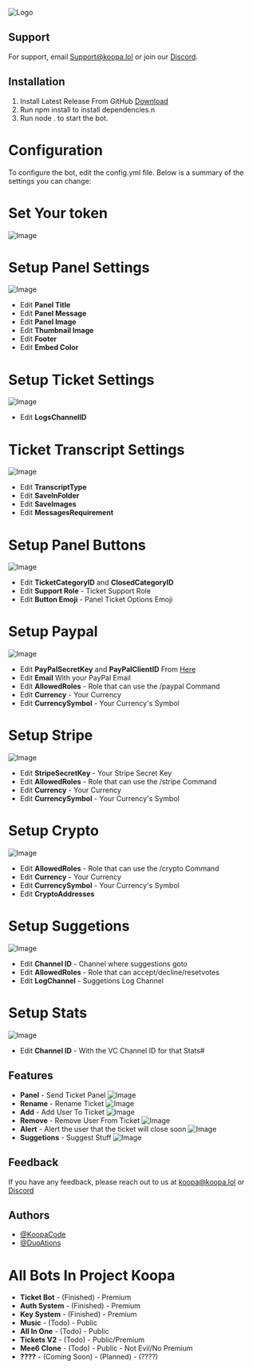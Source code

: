 
![Logo](https://koopa.lol/Image/image22.png)


## Support

For support, email Support@koopa.lol or join our [Discord](discord.gg/KoopaCode).

## Installation

1. Install Latest Release From GitHub
[Download](https://github.com/KoopaCode/Koopa-Tickets/releases/tag/Beta) 
2. Run npm install to install dependencies.n
3. Run node . to start the bot.

# Configuration
To configure the bot, edit the config.yml file. Below is a summary of the settings you can change:
# Set Your token
![Image](https://koopa.lol/Gifs/Projects/Tickets/token.png)
# Setup Panel Settings
![Image](https://koopa.lol/Gifs/Projects/Tickets/Panel.png)
- Edit **Panel Title**
- Edit **Panel Message**
- Edit **Panel Image**
- Edit **Thumbnail Image**
- Edit **Footer**
- Edit **Embed Color**
# Setup Ticket Settings
![Image](https://koopa.lol/Gifs/Projects/Tickets/TicketSettings.png)
- Edit **LogsChannelID**
# Ticket Transcript Settings
![Image](https://koopa.lol/Gifs/Projects/Tickets/TicketTransscript.png)
- Edit **TranscriptType** 
- Edit **SaveInFolder**
- Edit **SaveImages**
- Edit **MessagesRequirement**
# Setup Panel Buttons
![Image](https://koopa.lol/Gifs/Projects/Tickets/button.png)
- Edit **TicketCategoryID** and **ClosedCategoryID**
- Edit **Support Role** - Ticket Support Role
- Edit **Button Emoji** - Panel Ticket Options Emoji 
# Setup Paypal
![Image](https://koopa.lol/Gifs/Projects/Tickets/PayPal.png)
- Edit **PayPalSecretKey** and **PayPalClientID** From [Here](https://developer.paypal.com/dashboard/applications/live)
- Edit **Email** With your PayPal Email
- Edit **AllowedRoles** - Role that can use the /paypal Command 
- Edit **Currency** - Your Currency 
- Edit **CurrencySymbol** - Your Currency's Symbol
# Setup Stripe
![Image](https://koopa.lol/Gifs/Projects/Tickets/Stripe.png)
- Edit **StripeSecretKey** - Your Stripe Secret Key
- Edit **AllowedRoles** - Role that can use the /stripe Command 
- Edit **Currency** - Your Currency 
- Edit **CurrencySymbol** - Your Currency's Symbol
# Setup Crypto
![Image](https://koopa.lol/Gifs/Projects/Tickets/Crypto.png)
- Edit **AllowedRoles** - Role that can use the /crypto Command 
- Edit **Currency** - Your Currency 
- Edit **CurrencySymbol** - Your Currency's Symbol
- Edit **CryptoAddresses**
# Setup Suggetions 
![Image](https://koopa.lol/Gifs/Projects/Tickets/Suggest.png)
- Edit **Channel ID** - Channel where suggestions goto
- Edit **AllowedRoles** - Role that can accept/decline/resetvotes
- Edit **LogChannel** - Suggetions Log Channel
# Setup Stats
![Image](https://koopa.lol/Gifs/Projects/Tickets/Stats.png)
- Edit **Channel ID** - With the VC Channel ID for that Stats#



## Features
- **Panel** - Send Ticket Panel
![Image](https://koopa.lol/Gifs/Projects/Tickets/panel.gif)
- **Rename** - Rename Ticket
![Image](https://koopa.lol/Gifs/Projects/Tickets/rename.gif)
- **Add** - Add User To Ticket
![Image](https://koopa.lol/Gifs/Projects/Tickets/add.gif)
- **Remove** - Remove User From Ticket
![Image](https://koopa.lol/Gifs/Projects/Tickets/remove.gif)
- **Alert** - Alert the user that the ticket will close soon
![Image](https://koopa.lol/Gifs/Projects/Tickets/Alert.gif)
- **Suggetions** - Suggest Stuff
![Image](https://koopa.lol/Gifs/Projects/Tickets/Suggest.gif)


## Feedback

If you have any feedback, please reach out to us at koopa@koopa.lol
or [Discord](discord.gg/KoopaCode)

## Authors

- [@KoopaCode](https://www.github.com/KoopaCode)
- [@DuoAtions](https://www.YouTube.com/@DuoAtions)

# All Bots In Project Koopa
- **Ticket Bot** - (Finished) - Premium  
- **Auth System** - (Finished) - Premium
- **Key System** - (Finished) - Premium
- **Music** - (Todo) - Public
- **All In One** - (Todo) - Public
- **Tickets V2** - (Todo) - Public/Premium
- **Mee6 Clone** - (Todo) - Public - Not Evil/No Premium
- **????** - (Coming Soon) - (Planned) - (????)
